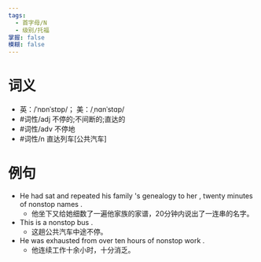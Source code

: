 ```yaml
---
tags:
  - 首字母/N
  - 级别/托福
掌握: false
模糊: false
---
```

# 词义
- 英：/ˈnɒnˈstɒp/； 美：/ˌnɑnˈstɑp/
- #词性/adj  不停的;不间断的;直达的
- #词性/adv  不停地
- #词性/n  直达列车[公共汽车]
# 例句
- He had sat and repeated his family 's genealogy to her , twenty minutes of nonstop names .
	- 他坐下又给她细数了一遍他家族的家谱，20分钟内说出了一连串的名字。
- This is a nonstop bus .
	- 这趟公共汽车中途不停。
- He was exhausted from over ten hours of nonstop work .
	- 他连续工作十余小时，十分消乏。
